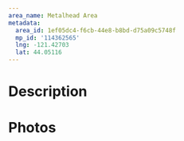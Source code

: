 ```yaml
---
area_name: Metalhead Area
metadata:
  area_id: 1ef05dc4-f6cb-44e8-b8bd-d75a09c5748f
  mp_id: '114362565'
  lng: -121.42703
  lat: 44.05116
---
```

# Description

# Photos

